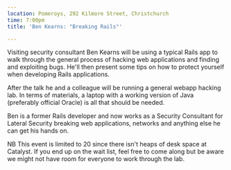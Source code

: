 ```yaml
---
location: Pomeroys, 292 Kilmore Street, Christchurch
time: 7:00pm
title: 'Ben Kearns: "Breaking Rails"'

---
```


Visiting security consultant Ben Kearns will be using a typical Rails app to walk through the general process of hacking web applications and finding and exploiting bugs. He'll then present some tips on how to protect yourself when developing Rails applications.

After the talk he and a colleague will be running a general webapp hacking lab. In terms of materials, a laptop with a working version of Java (preferably official Oracle) is all that should be needed.

Ben is a former Rails developer and now works as a Security Consultant for Lateral Security breaking web applications, networks and anything else he can get his hands on.

NB This event is limited to 20 since there isn't heaps of desk space at Catalyst. If you end up on the wait list, feel free to come along but be aware we might not have room for everyone to work through the lab.
